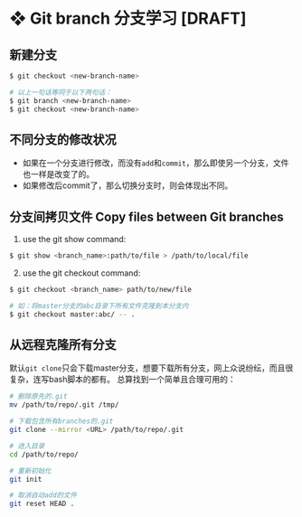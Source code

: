 #  ❖ Git branch 分支学习 [DRAFT]

## 新建分支
```sh
$ git checkout <new-branch-name>

# 以上一句话等同于以下两句话：
$ git branch <new-branch-name>
$ git checkout <new-branch-name>
```

## 不同分支的修改状况
- 如果在一个分支进行修改，而没有`add`和`commit`，那么即使另一个分支，文件也一样是改变了的。
- 如果修改后commit了，那么切换分支时，则会体现出不同。


## 分支间拷贝文件 Copy files between Git branches

1. use the git show command:
```sh
$ git show <branch_name>:path/to/file > /path/to/local/file
```

2. use the git checkout command:
```sh
$ git checkout <branch_name> path/to/new/file

# 如：将master分支的abc目录下所有文件克隆到本分支内
$ git checkout master:abc/ -- .
```

## 从远程克隆所有分支
默认`git clone`只会下载master分支，想要下载所有分支，网上众说纷纭，而且很复杂，连写bash脚本的都有。
总算找到一个简单且合理可用的：
```sh
# 删除原先的.git
mv /path/to/repo/.git /tmp/

# 下载包含所有branches的.git
git clone --mirror <URL> /path/to/repo/.git

# 进入目录
cd /path/to/repo/

# 重新初始化
git init

# 取消自动add的文件
git reset HEAD .
```